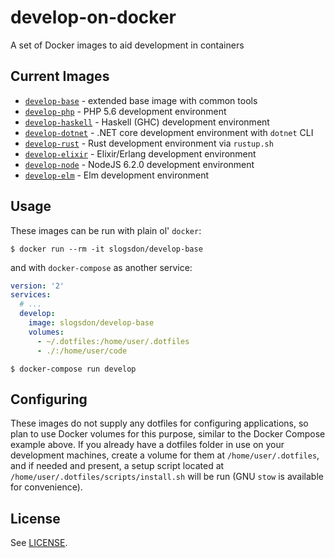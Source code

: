 # develop-on-docker

A set of Docker images to aid development in containers

## Current Images

- [`develop-base`][develop-base] - extended base image with common tools
- [`develop-php`][develop-php] - PHP 5.6 development environment
- [`develop-haskell`][develop-haskell] - Haskell (GHC) development environment
- [`develop-dotnet`][develop-dotnet] - .NET core development environment with `dotnet` CLI
- [`develop-rust`][develop-rust] - Rust development environment via `rustup.sh`
- [`develop-elixir`][develop-elixir] - Elixir/Erlang development environment
- [`develop-node`][develop-node] - NodeJS 6.2.0 development environment
- [`develop-elm`][develop-elm] - Elm development environment

## Usage

These images can be run with plain ol' `docker`:

```
$ docker run --rm -it slogsdon/develop-base
```

and with `docker-compose` as another service:

```yaml
version: '2'
services:
  # ...
  develop:
    image: slogsdon/develop-base
    volumes:
      - ~/.dotfiles:/home/user/.dotfiles
      - ./:/home/user/code
```

```
$ docker-compose run develop
```

## Configuring

These images do not supply any dotfiles for configuring applications, so plan to use Docker volumes for this purpose, similar to the Docker Compose example above. If you already have a dotfiles folder in use on your development machines, create a volume for them at `/home/user/.dotfiles`, and if needed and present, a setup script located at `/home/user/.dotfiles/scripts/install.sh` will be run (GNU `stow` is available for convenience).

## License

See [LICENSE](https://github.com/slogsdon/develop-on-docker/blob/master/LICENSE).

[develop-base]: https://hub.docker.com/r/slogsdon/develop-base/
[develop-php]: https://hub.docker.com/r/slogsdon/develop-php/
[develop-haskell]: https://hub.docker.com/r/slogsdon/develop-haskell/
[develop-dotnet]: https://hub.docker.com/r/slogsdon/develop-dotnet/
[develop-rust]: https://hub.docker.com/r/slogsdon/develop-rust/
[develop-elixir]: https://hub.docker.com/r/slogsdon/develop-elixir/
[develop-node]: https://hub.docker.com/r/slogsdon/develop-node/
[develop-elm]: https://hub.docker.com/r/slogsdon/develop-elm/
